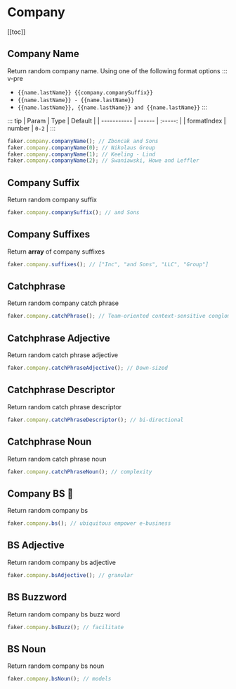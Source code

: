 # Company

[[toc]]

## Company Name

Return random company name. Using one of the following format options
::: v-pre
- `{{name.lastName}} {{company.companySuffix}}`
- `{{name.lastName}} - {{name.lastName}}`
- `{{name.lastName}}, {{name.lastName}} and {{name.lastName}}`
:::

::: tip
| Param       | Type   | Default |
| ----------- | ------ | :-----: |
| formatIndex | number |  `0-2`  |
:::

```js
faker.company.companyName(); // Zboncak and Sons 
faker.company.companyName(0); // Nikolaus Group
faker.company.companyName(1); // Keeling - Lind 
faker.company.companyName(2); // Swaniawski, Howe and Leffler 
```

## Company Suffix

Return random company suffix

```js
faker.company.companySuffix(); // and Sons
```

## Company Suffixes

Return **array** of company suffixes

```js
faker.company.suffixes(); // ["Inc", "and Sons", "LLC", "Group"]
```

## Catchphrase

Return random company catch phrase

```js
faker.company.catchPhrase(); // Team-oriented context-sensitive conglomeration
```

## Catchphrase Adjective

Return random catch phrase adjective

```js
faker.company.catchPhraseAdjective(); // Down-sized 
```

## Catchphrase Descriptor

Return random catch phrase descriptor

```js
faker.company.catchPhraseDescriptor(); // bi-directional 
```

## Catchphrase Noun

Return random catch phrase noun

```js
faker.company.catchPhraseNoun(); // complexity
```

## Company BS 💩

Return random company bs

```js
faker.company.bs(); // ubiquitous empower e-business
```

## BS Adjective

Return random company bs adjective

```js
faker.company.bsAdjective(); // granular
```

## BS Buzzword

Return random company bs buzz word

```js
faker.company.bsBuzz(); // facilitate
```

## BS Noun

Return random company bs noun

```js
faker.company.bsNoun(); // models
```
